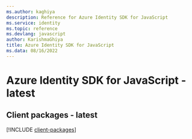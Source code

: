```yaml
---
ms.author: kaghiya
description: Reference for Azure Identity SDK for JavaScript
ms.service: identity
ms.topic: reference
ms.devlang: javascript
author: KarishmaGhiya
title: Azure Identity SDK for JavaScript
ms.data: 08/16/2022
---
```

# Azure Identity SDK for JavaScript - latest

## Client packages - latest
[!INCLUDE [client-packages](identity-client-index.md)]
